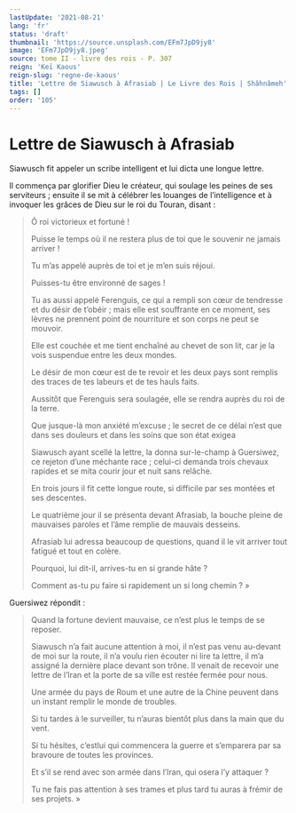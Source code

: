 ```yaml
---
lastUpdate: '2021-08-21'
lang: 'fr'
status: 'draft'
thumbnail: 'https://source.unsplash.com/EFm7JpD9jy8'
image: 'EFm7JpD9jy8.jpeg'
source: tome II - livre des rois - P. 307
reign: 'Keï Kaous'
reign-slug: 'regne-de-kaous'
title: 'Lettre de Siawusch à Afrasiab | Le Livre des Rois | Shâhnâmeh'
tags: []
order: '105'
---
```


<!-- LTeX: language=fr -->

# Lettre de Siawusch à Afrasiab

Siawusch fit appeler un scribe intelligent et lui dicta une longue lettre.

Il commença par glorifier Dieu le créateur, qui soulage les peines de ses serviteurs ; ensuite il se mit à célébrer les louanges de l’intelligence et à invoquer les grâces de Dieu sur le roi du Touran, disant :

> Ô roi victorieux et fortuné !
>
> Puisse le temps où il ne restera plus de toi que le souvenir ne jamais arriver !
>
> Tu m’as appelé auprès de toi et je m’en suis réjoui.
>
> Puisses-tu être environné de sages !
>
> Tu as aussi appelé Ferenguis, ce qui a rempli son cœur de tendresse et du désir de t’obéir ; mais elle est souffrante en ce moment, ses lèvres ne prennent point de nourriture et son corps ne peut se mouvoir.
>
> Elle est couchée et me tient enchaîné au chevet de son lit, car je la vois suspendue entre les deux mondes.
>
> Le désir de mon cœur est de te revoir et les deux pays sont remplis des traces de tes labeurs et de tes hauls faits.
>
> Aussitôt que Ferenguis sera soulagée, elle se rendra auprès du roi de la terre.
>
> Que jusque-là mon anxiété m’excuse ; le secret de ce délai n’est que dans ses douleurs et dans les soins que son état exigea
>
> Siawusch ayant scellé la lettre, la donna sur-le-champ à Guersiwez, ce rejeton d’une méchante race ; celui-ci demanda trois chevaux rapides et se mita courir jour et nuit sans relâche.
>
> En trois jours il fit cette longue route, si difficile par ses montées et ses descentes.
>
> Le quatrième jour il se présenta devant Afrasiab, la bouche pleine de mauvaises paroles et l’âme remplie de mauvais desseins.
>
> Afrasiab lui adressa beaucoup de questions, quand il le vit arriver tout fatigué et tout en colère.
>
> Pourquoi, lui dit-il, arrives-tu en si grande hâte ?
>
> Comment as-tu pu faire si rapidement un si long chemin ? »

Guersiwez répondit :

> Quand la fortune devient mauvaise, ce n’est plus le temps de se reposer.
>
> Siawusch n’a fait aucune attention à moi, il n’est pas venu au-devant de moi sur la route, il n’a voulu rien écouter ni lire ta lettre, il m’a assigné la dernière place devant son trône. lI venait de recevoir une lettre de l’Iran et la porte de sa ville est restée fermée pour nous.
>
> Une armée du pays de Roum et une autre de la Chine peuvent dans un instant remplir le monde de troubles.
>
> Si tu tardes à le surveiller, tu n’auras bientôt plus dans la main que du vent.
>
> Si tu hésites, c’estlui qui commencera la guerre et s’emparera par sa bravoure de toutes les provinces.
>
> Et s’il se rend avec son armée dans l’Iran, qui osera l’y attaquer ?
>
> Tu ne fais pas attention à ses trames et plus tard tu auras à frémir de ses projets. »
